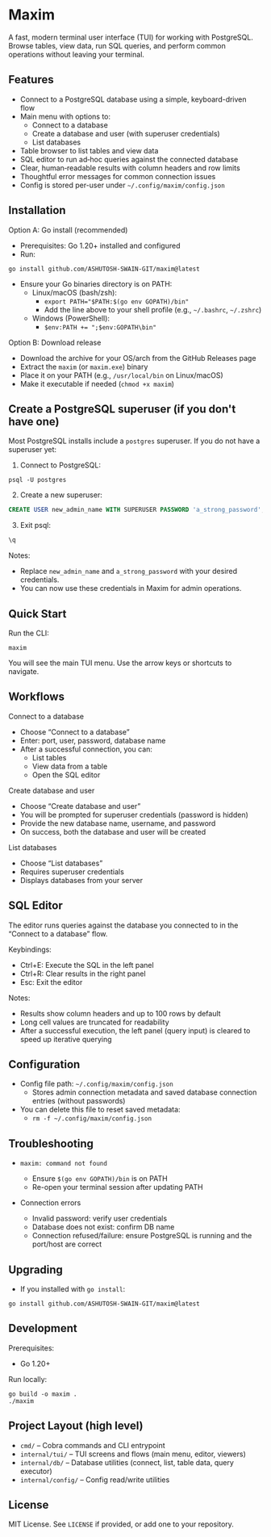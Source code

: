 Maxim
=====

A fast, modern terminal user interface (TUI) for working with PostgreSQL. Browse tables, view data, run SQL queries, and perform common operations without leaving your terminal.

Features
--------
- Connect to a PostgreSQL database using a simple, keyboard-driven flow
- Main menu with options to:
  - Connect to a database
  - Create a database and user (with superuser credentials)
  - List databases
- Table browser to list tables and view data
- SQL editor to run ad‑hoc queries against the connected database
- Clear, human‑readable results with column headers and row limits
- Thoughtful error messages for common connection issues
- Config is stored per-user under `~/.config/maxim/config.json`

Installation
------------

Option A: Go install (recommended)
- Prerequisites: Go 1.20+ installed and configured
- Run:
```
go install github.com/ASHUTOSH-SWAIN-GIT/maxim@latest
```
- Ensure your Go binaries directory is on PATH:
  - Linux/macOS (bash/zsh):
    - `export PATH="$PATH:$(go env GOPATH)/bin"`
    - Add the line above to your shell profile (e.g., `~/.bashrc`, `~/.zshrc`)
  - Windows (PowerShell):
    - `$env:PATH += ";$env:GOPATH\bin"`

Option B: Download release
- Download the archive for your OS/arch from the GitHub Releases page
- Extract the `maxim` (or `maxim.exe`) binary
- Place it on your PATH (e.g., `/usr/local/bin` on Linux/macOS)
- Make it executable if needed (`chmod +x maxim`)

Create a PostgreSQL superuser (if you don't have one)
----------------------------------------------------
Most PostgreSQL installs include a `postgres` superuser. If you do not have a superuser yet:

1. Connect to PostgreSQL:
```
psql -U postgres
```

2. Create a new superuser:
```sql
CREATE USER new_admin_name WITH SUPERUSER PASSWORD 'a_strong_password';
```

3. Exit psql:
```sql
\q
```

Notes:
- Replace `new_admin_name` and `a_strong_password` with your desired credentials.
- You can now use these credentials in Maxim for admin operations.

Quick Start
-----------
Run the CLI:
```
maxim
```

You will see the main TUI menu. Use the arrow keys or shortcuts to navigate.

Workflows
---------

Connect to a database
- Choose “Connect to a database”
- Enter: port, user, password, database name
- After a successful connection, you can:
  - List tables
  - View data from a table
  - Open the SQL editor

Create database and user
- Choose “Create database and user”
- You will be prompted for superuser credentials (password is hidden)
- Provide the new database name, username, and password
- On success, both the database and user will be created

List databases
- Choose “List databases”
- Requires superuser credentials
- Displays databases from your server

SQL Editor
----------
The editor runs queries against the database you connected to in the “Connect to a database” flow.

Keybindings:
- Ctrl+E: Execute the SQL in the left panel
- Ctrl+R: Clear results in the right panel
- Esc: Exit the editor

Notes:
- Results show column headers and up to 100 rows by default
- Long cell values are truncated for readability
- After a successful execution, the left panel (query input) is cleared to speed up iterative querying

Configuration
-------------
- Config file path: `~/.config/maxim/config.json`
  - Stores admin connection metadata and saved database connection entries (without passwords)
- You can delete this file to reset saved metadata:
  - `rm -f ~/.config/maxim/config.json`

Troubleshooting
---------------
- `maxim: command not found`
  - Ensure `$(go env GOPATH)/bin` is on PATH
  - Re-open your terminal session after updating PATH

- Connection errors
  - Invalid password: verify user credentials
  - Database does not exist: confirm DB name
  - Connection refused/failure: ensure PostgreSQL is running and the port/host are correct

Upgrading
---------
- If you installed with `go install`:
```
go install github.com/ASHUTOSH-SWAIN-GIT/maxim@latest
```

Development
-----------
Prerequisites:
- Go 1.20+

Run locally:
```
go build -o maxim .
./maxim
```

Project Layout (high level)
---------------------------
- `cmd/` – Cobra commands and CLI entrypoint
- `internal/tui/` – TUI screens and flows (main menu, editor, viewers)
- `internal/db/` – Database utilities (connect, list, table data, query executor)
- `internal/config/` – Config read/write utilities

License
-------
MIT License. See `LICENSE` if provided, or add one to your repository.


